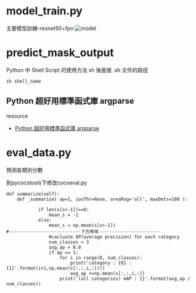 # model_train.py
主要模型訓練-resnet50+fpn
![model](https://user-images.githubusercontent.com/22143034/120103296-86b6c900-c181-11eb-8db9-cae3112f08b8.png)

# predict_mask_output

Python 中 Shell Script 的使用方法
sh 後面接 .sh 文件的路徑
```
sh shell_name
```
## Python 超好用標準函式庫 argparse
resource
* [Python 超好用標準函式庫 argparse](https://dboyliao.medium.com/python-%E8%B6%85%E5%A5%BD%E7%94%A8%E6%A8%99%E6%BA%96%E5%87%BD%E5%BC%8F%E5%BA%AB-argparse-4eab2e9dcc69)

# eval_data.py

預測各類別分數

到pycocotools下修改cocoeval.py

```
def summarize(self):
    def _summarize( ap=1, iouThr=None, areaRng='all', maxDets=100 ):
    
            if len(s[s>-1])==0:
                mean_s = -1
            else:
                mean_s = np.mean(s[s>-1])    
#---------------------------下方修改-----------------------    
                #cacluate AP(average precision) for each category
                num_classes = 3
                avg_ap = 0.0
                if ap == 1:
                    for i in range(0, num_classes):
                        print('category : {0} : {1}'.format(i+1,np.mean(s[:,:,i,:])))
                        avg_ap +=np.mean(s[:,:,i,:])
                    print('(all categories) mAP : {}'.format(avg_ap / num_classes))
    
```


